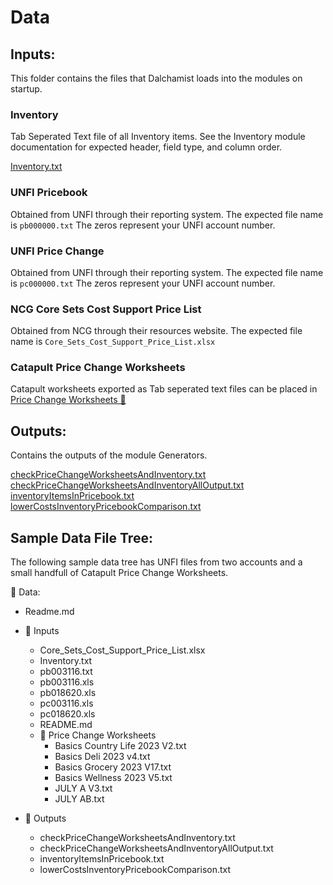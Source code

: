 # Data

## Inputs:

This folder contains the files that Dalchamist loads into the modules on startup.

### Inventory

Tab Seperated Text file of all Inventory items. See the Inventory module documentation for expected header, field type, and column order.

[Inventory.txt](Inputs/Inventory.txt)

### UNFI Pricebook

Obtained from UNFI through their reporting system. The expected file name is `pb000000.txt` The zeros represent your UNFI account number.

### UNFI Price Change

Obtained from UNFI through their reporting system. The expected file name is `pc000000.txt` The zeros represent your UNFI account number.

### NCG Core Sets Cost Support Price List

Obtained from NCG through their resources website. The expected file name is
`Core_Sets_Cost_Support_Price_List.xlsx`

### Catapult Price Change Worksheets

Catapult worksheets exported as Tab seperated text files can be placed in [Price Change Worksheets 📁](Inputs/Price%20Change%20Worksheets/)

## Outputs:

Contains the outputs of the module Generators.

[checkPriceChangeWorksheetsAndInventory.txt](Outputs/checkPriceChangeWorksheetsAndInventory.txt)  
[checkPriceChangeWorksheetsAndInventoryAllOutput.txt](Outputs/checkPriceChangeWorksheetsAndInventoryAllOutput.txt)  
[inventoryItemsInPricebook.txt](Outputs/inventoryItemsInPricebook.txt)  
[lowerCostsInventoryPricebookComparison.txt](Outputs/lowerCostsInventoryPricebookComparison.txt)

## Sample Data File Tree:

The following sample data tree has UNFI files from two accounts and a small handfull of Catapult Price Change Worksheets.

📁 Data:

- Readme.md
- 📁 Inputs

  - Core_Sets_Cost_Support_Price_List.xlsx
  - Inventory.txt
  - pb003116.txt
  - pb003116.xls
  - pb018620.xls
  - pc003116.xls
  - pc018620.xls
  - README.md
  - 📁 Price Change Worksheets
    - Basics Country Life 2023 V2.txt
    - Basics Deli 2023 v4.txt
    - Basics Grocery 2023 V17.txt
    - Basics Wellness 2023 V5.txt
    - JULY A V3.txt
    - JULY AB.txt

- 📁 Outputs
  - checkPriceChangeWorksheetsAndInventory.txt
  - checkPriceChangeWorksheetsAndInventoryAllOutput.txt
  - inventoryItemsInPricebook.txt
  - lowerCostsInventoryPricebookComparison.txt
